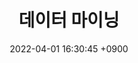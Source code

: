---
title: "데이터 마이닝 "
date: 2022-04-01 16:30:45 +0900
categories: [Problem Solving, 문제로 풀어보는 알고리즘]
tags: [ps, book]
---